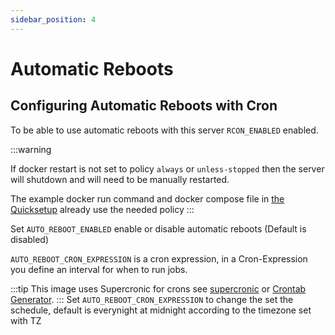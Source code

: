 ```yaml
---
sidebar_position: 4
---
```


# Automatic Reboots

## Configuring Automatic Reboots with Cron

To be able to use automatic reboots with this server `RCON_ENABLED` enabled.

:::warning

If docker restart is not set to policy `always` or `unless-stopped`
then the server will shutdown and will need to be manually restarted.

The example docker run command and docker compose file in [the Quicksetup](https://palworld-server-docker.loef.dev/)
already use the needed policy
:::

Set `AUTO_REBOOT_ENABLED` enable or disable automatic reboots (Default is disabled)

`AUTO_REBOOT_CRON_EXPRESSION` is a cron expression, in a Cron-Expression you define an interval for when to run jobs.

:::tip
This image uses Supercronic for crons
see [supercronic](https://github.com/aptible/supercronic#crontab-format)
or [Crontab Generator](https://crontab-generator.org).
:::
Set `AUTO_REBOOT_CRON_EXPRESSION` to change the set the schedule, default is everynight at midnight according to the
timezone set with TZ
